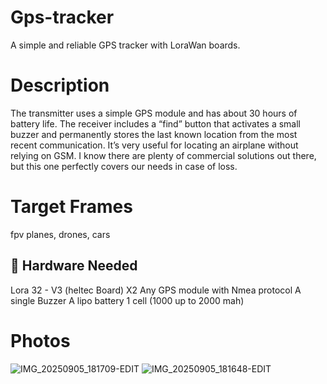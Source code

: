 # Gps-tracker
A simple and reliable GPS tracker with LoraWan boards.

# Description
The transmitter uses a simple GPS module and has about 30 hours of battery life. The receiver includes a “find” button that activates a small buzzer and permanently stores the last known location from the most recent communication.
It’s very useful for locating an airplane without relying on GSM. I know there are plenty of commercial solutions out there, but this one perfectly covers our needs in case of loss.

# Target Frames  
fpv planes, drones, cars 

## 🔧 Hardware Needed

Lora 32 - V3 (heltec Board) X2
Any GPS module with Nmea protocol
A single Buzzer
A lipo battery 1 cell (1000 up to 2000 mah)

# Photos


![IMG_20250905_181709-EDIT](https://github.com/user-attachments/assets/d7cca124-4c34-4698-9a94-eae1d5b39b18)
![IMG_20250905_181648-EDIT](https://github.com/user-attachments/assets/d6fae479-c530-49b8-bfaa-dd7ed57d7808)



